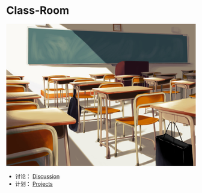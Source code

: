 # Class-Room
<p align="center">
  <img src="https://github.com/Moonvy/Class-Room/raw/main/class-cover.jpeg" width="1500"></img>
</p>


  
- 讨论： [Discussion](https://github.com/Moonvy/Class-Room/discussions)
- 计划： [Projects](https://github.com/Moonvy/Class-Room/projects)

